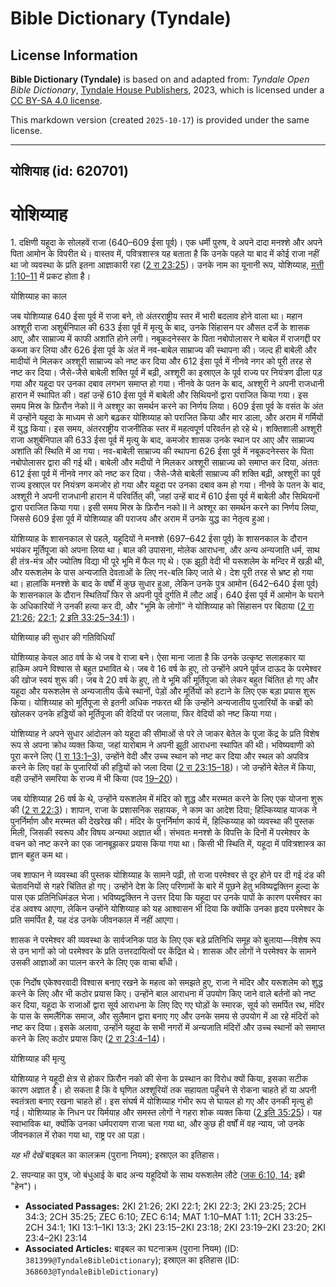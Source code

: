 # Bible Dictionary (Tyndale)

## License Information

**Bible Dictionary (Tyndale)** is based on and adapted from: _Tyndale Open Bible Dictionary_, [Tyndale House Publishers](https://tyndaleopenresources.com/), 2023, which is licensed under a [CC BY-SA 4.0 license](https://creativecommons.org/licenses/by-sa/4.0/legalcode.en).

This markdown version (created `2025-10-17`) is provided under the same license.



--------------------------------

## योशियाह (id: 620701)

योशिय्याह
=========

1\. दक्षिणी यहूदा के सोलहवें राजा (640–609 ईसा पूर्व)। एक धर्मी पुरुष, वे अपने दादा मनश्शे और अपने पिता आमोन के विपरीत थे। वास्तव में, पवित्रशास्त्र यह बताता है कि उनके पहले या बाद में कोई राजा नहीं था जो व्यवस्था के प्रति इतना आज्ञाकारी रहा ([2 रा 23:25](https://ref.ly/2Kgs23:25))। उनके नाम का यूनानी रूप, योशिय्याह, [मत्ती 1:10–11](https://ref.ly/Matt1:10-Matt1:11) में प्रकट होता है।

योशिय्याह का काल

जब योशिय्याह 640 ईसा पूर्व में राजा बने, तो अंतरराष्ट्रीय स्तर में भारी बदलाव होने वाला था। महान अश्शूरी राजा अशुर्बनिपाल की 633 ईसा पूर्व में मृत्यु के बाद, उनके सिंहासन पर औसत दर्जे के शासक आए, और साम्राज्य में काफी अशांति होने लगी। नबूकदनेस्सर के पिता नबोपोलासर ने बाबेल में राजगद्दी पर कब्जा कर लिया और 626 ईसा पूर्व के अंत में नव\-बाबेल साम्राज्य की स्थापना की। जल्द ही बाबेली और मादीयों ने मिलकर अश्शूरी साम्राज्य को नष्ट कर दिया और 612 ईसा पूर्व में नीनवे नगर को पूरी तरह से नष्ट कर दिया। जैसे\-जैसे बाबेली शक्ति पूर्व में बढ़ी, अश्शूरी का इस्राएल के पूर्व राज्य पर नियंत्रण ढीला पड़ गया और यहूदा पर उनका दबाव लगभग समाप्त हो गया। नीनवे के पतन के बाद, अश्शूरी ने अपनी राजधानी हारान में स्थापित की। वहां उन्हें 610 ईसा पूर्व में बाबेली और सिथियनों द्वारा पराजित किया गया। इस समय मिस्र के फ़िरौन नेको II ने अश्शूर का समर्थन करने का निर्णय लिया। 609 ईसा पूर्व के वसंत के अंत में उन्होंने यहूदा के माध्यम से आगे बढ़कर योशिय्याह को पराजित किया और मार डाला, और अराम में गर्मियों में युद्ध किया। इस समय, अंतरराष्ट्रीय राजनीतिक स्तर में महत्वपूर्ण परिवर्तन हो रहे थे। शक्तिशाली अश्शूरी राजा अशुर्बनिपाल की 633 ईसा पूर्व में मृत्यु के बाद, कमजोर शासक उनके स्थान पर आए और साम्राज्य अशांति की स्थिति में आ गया। नव\-बाबेली साम्राज्य की स्थापना 626 ईसा पूर्व में नबूकदनेस्सर के पिता नबोपोलासर द्वारा की गई थी। बाबेली और मदीयों ने मिलकर अश्शूरी साम्राज्य को समाप्त कर दिया, अंततः 612 ईसा पूर्व में नीनवे नगर को नष्ट कर दिया। जैसे\-जैसे बाबेली साम्राज्य की शक्ति बढ़ी, अश्शूरी का पूर्व राज्य इस्राएल पर नियंत्रण कमजोर हो गया और यहूदा पर उनका दबाव कम हो गया। नीनवे के पतन के बाद, अश्शूरी ने अपनी राजधानी हारान में परिवर्तित् की, जहां उन्हें बाद में 610 ईसा पूर्व में बाबेली और सिथियनों द्वारा पराजित किया गया। इसी समय मिस्र के फ़िरौन नको II ने अश्शूर का समर्थन करने का निर्णय लिया, जिससे 609 ईसा पूर्व में योशिय्याह की पराजय और अराम में उनके युद्ध का नेतृत्व हुआ।

योशिय्याह के शासनकाल से पहले, यहूदियों ने मनश्शे (697–642 ईसा पूर्व) के शासनकाल के दौरान भयंकर मूर्तिपूजा को अपना लिया था। बाल की उपासना, मोलेक आराधना, और अन्य अन्यजाति धर्म, साथ ही तंत्र\-मंत्र और ज्योतिष विद्या भी पूरे भूमि में फैल गए थे। एक झूठी वेदी भी यरूशलेम के मन्दिर में खड़ी थी, और यरूशलेम के पास अन्यजाति देवताओं के लिए नर\-बलि किए जाते थे। देश पूरी तरह से भ्रष्ट हो गया था। हालांकि मनश्शे के बाद के वर्षों में कुछ सुधार हुआ, लेकिन उनके पुत्र आमोन (642–640 ईसा पूर्व) के शासनकाल के दौरान स्थितियाँ फिर से अपनी पूर्व दुर्गति में लौट आईं। 640 ईसा पूर्व में आमोन के घराने के अधिकारियों ने उनकी हत्या कर दी, और "भूमि के लोगों" ने योशिय्याह को सिंहासन पर बिठाया ([2 रा 21:26](https://ref.ly/2Kgs21:26); [22:1](https://ref.ly/2Kgs22:1); [2 इति 33:25–34:1](https://ref.ly/2Chr33:25-2Chr34:1))।

योशिय्याह की सुधार की गतिविधियाँ

योशिय्याह केवल आठ वर्ष के थे जब वे राजा बने। ऐसा माना जाता है कि उनके उत्कृष्ट सलाहकार या हाक़िम अपने विश्वास से बहुत प्रभावित थे। जब वे 16 वर्ष के हुए, तो उन्होंने अपने पूर्वज दाऊद के परमेश्वर की खोज स्वयं शुरू की। जब वे 20 वर्ष के हुए, तो वे भूमि की मूर्तिपूजा को लेकर बहुत चिंतित हो गए और यहूदा और यरूशलेम से अन्यजातीय ऊँचे स्थानों, पेड़ों और मूर्तियों को हटाने के लिए एक बड़ा प्रयास शुरू किया। योशिय्याह को मूर्तिपूजा से इतनी अधिक नफरत थी कि उन्होंने अन्यजातीय पुजारियों के कब्रों को खोलकर उनके हड्डियों को मूर्तिपूजा की वेदियों पर जलाया, फिर वेदियों को नष्ट किया गया।

योशिय्याह ने अपने सुधार आंदोलन को यहूदा की सीमाओं से परे ले जाकर बेतेल के पूजा केंद्र के प्रति विशेष रूप से अपना क्रोध व्यक्त किया, जहां यारोबाम ने अपनी झूठी आराधना स्थापित की थी। भविष्यवाणी को पूरा करने लिए ([1 रा 13:1–3](https://ref.ly/1Kgs13:1-1Kgs13:3)), उन्होंने वेदी और उच्च स्थान को नष्ट कर दिया और स्थल को अपवित्र करने के लिए वहां के पुजारियों की हड्डियों को जला दिया ([2 रा 23:15–18](https://ref.ly/2Kgs23:15-2Kgs23:18))। जो उन्होंने बेतेल में किया, वही उन्होंने समरिया के राज्य में भी किया (पद [19–20](https://ref.ly/2Kgs23:15-2Kgs23:20))।

जब योशिय्याह 26 वर्ष के थे, उन्होंने यरूशलेम में मंदिर को शुद्ध और मरम्मत करने के लिए एक योजना शुरू की ([2 रा 22:3](https://ref.ly/2Kgs22:3))। शापान, राजा के प्रशासनिक सहायक, ने काम का आदेश दिया; हिल्किय्याह याजक ने पुनर्निर्माण और मरम्मत की देखरेख की। मंदिर के पुनर्निर्माण कार्य में, हिल्किय्याह को व्यवस्था की पुस्तक मिली, जिसकी स्वरूप और विषय अन्यथा अज्ञात थी। संभवतः मनश्शे के विपत्ति के दिनों में परमेश्वर के वचन को नष्ट करने का एक जानबूझकर प्रयास किया गया था। किसी भी स्थिति में, यहूदा में पवित्रशास्त्र का ज्ञान बहुत कम था।

जब शाफान ने व्यवस्था की पुस्तक योशिय्याह के सामने पढ़ी, तो राजा परमेश्वर से दूर होने पर दी गई दंड की चेतावनियों से गहरे चिंतित हो गए। उन्होंने देश के लिए परिणामों के बारे में पूछने हेतु भविष्यद्वक्तिन हुल्दा के पास एक प्रतिनिधिमंडल भेजा। भविष्यद्वक्तिन ने उत्तर दिया कि यहूदा पर उनके पापों के कारण परमेश्वर का दंड अवश्य आएगा, लेकिन उन्होंने योशिय्याह को यह आश्वासन भी दिया कि क्योंकि उनका हृदय परमेश्वर के प्रति समर्पित है, यह दंड उनके जीवनकाल में नहीं आएगा।

शासक ने परमेश्वर की व्यवस्था के सार्वजनिक पाठ के लिए एक बड़े प्रतिनिधि समूह को बुलाया—विशेष रूप से उन भागों को जो परमेश्वर के प्रति उत्तरदायित्वों पर केंद्रित थे। शासक और लोगों ने परमेश्वर के सामने उसकी आज्ञाओं का पालन करने के लिए एक वाचा बाँधी।

एक निर्दोष एकेश्वरवादी विश्वास बनाए रखने के महत्व को समझते हुए, राजा ने मंदिर और यरूशलेम को शुद्ध करने के लिए और भी कठोर प्रयास किए। उन्होंने बाल आराधना में उपयोग किए जाने वाले बर्तनों को नष्ट कर दिया, यहूदा के राजाओं द्वारा सूर्य आराधना के लिए दिए गए घोड़ों के स्मारक, सूर्य को समर्पित रथ, मंदिर के पास के समलैंगिक समाज, और सुलैमान द्वारा बनाए गए और उनके समय से उपयोग में आ रहे मंदिरों को नष्ट कर दिया। इसके अलावा, उन्होंने यहूदा के सभी नगरों में अन्यजाति मंदिरों और उच्च स्थानों को समाप्त करने के लिए कठोर प्रयास किए ([2 रा 23:4–14](https://ref.ly/2Kgs23:4-2Kgs23:14))।

योशिय्याह की मृत्यु

योशिय्याह ने यहूदी क्षेत्र से होकर फ़िरौन नको की सेना के प्रस्थान का विरोध क्यों किया, इसका सटीक कारण अज्ञात है। हो सकता है कि वे घृणित अश्शूरियों तक सहायता पहुँचने से रोकना चाहते हों या अपनी स्वतंत्रता बनाए रखना चाहते हों। इस संघर्ष में योशिय्याह गंभीर रूप से घायल हो गए और उनकी मृत्यु हो गई। योशिय्याह के निधन पर यिर्मयाह और समस्त लोगों ने गहरा शोक व्यक्त किया ([2 इति 35:25](https://ref.ly/2Chr35:25))। यह स्वाभाविक था, क्योंकि उनका धर्मपरायण राजा चला गया था, और कुछ ही वर्षों में वह न्याय, जो उनके जीवनकाल में रोका गया था, राष्ट्र पर आ पड़ा।

*यह भी देखें* बाइबल का कालक्रम (पुराना नियम); इस्राएल का इतिहास। 

2\. सपन्याह का पुत्र, जो बंधुआई के बाद अन्य यहूदियों के साथ यरूशलेम लौटे ([जक 6:10, 14](https://ref.ly/Zech6:10,Zech6:14); इब्री "हेन")।

* **Associated Passages:** 2KI 21:26; 2KI 22:1; 2KI 22:3; 2KI 23:25; 2CH 34:3; 2CH 35:25; ZEC 6:10; ZEC 6:14; MAT 1:10–MAT 1:11; 2CH 33:25–2CH 34:1; 1KI 13:1–1KI 13:3; 2KI 23:15–2KI 23:18; 2KI 23:19–2KI 23:20; 2KI 23:4–2KI 23:14
* **Associated Articles:** बाइबल का घटनाक्रम (पुराना नियम) (ID: `381399@TyndaleBibleDictionary`); इस्राएल का इतिहास  (ID: `368603@TyndaleBibleDictionary`)

